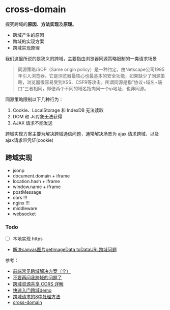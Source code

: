 # cross-domain

探究跨域的**原因**、**方法实现**及**原理**。

- 跨域产生的原因
- 跨域的实现方案
- 跨域实现原理

我们这里所说的是狭义的跨域，主要指由浏览器同源策略限制的一类请求场景

> 同源策略/SOP（Same origin policy）是一种约定，由Netscape公司1995年引入浏览器，它是浏览器最核心也最基本的安全功能，如果缺少了同源策略，浏览器很容易受到XSS、CSFR等攻击。所谓同源是指"协议+域名+端口"三者相同，即便两个不同的域名指向同一个ip地址，也非同源。

同源策略限制以下几种行为：

1. Cookie、LocalStorage 和 IndexDB 无法读取
2. DOM 和 Js对象无法获得
3. AJAX 请求不能发送

跨域实现方案主要为解决跨域通信问题，通常解决场景为 ajax 请求跨域，以及ajax请求带凭证(cookie)

## 跨域实现

- jsonp
- document.domain + iframe
- location.hash + iframe
- window.name + iframe
- postMessage
- cors !!!
- nginx !!!
- middleware
- websocket

### Todo

- [ ] 本地实现 https

- [解决canvas图片getImageData,toDataURL跨域问题](https://www.zhangxinxu.com/wordpress/2018/02/crossorigin-canvas-getimagedata-cors/)

参考：

- [前端常见跨域解决方案（全）](https://segmentfault.com/a/1190000011145364)
- [不要再问我跨域的问题了](https://segmentfault.com/a/1190000015597029)
- [跨域资源共享 CORS 详解](http://www.ruanyifeng.com/blog/2016/04/cors.html)
- [快速入门跨域demo](https://github.com/FatDong1/cross-domain)
- [跨域请求的8中处理方法](https://github.com/Heyff12/cross-domain)
- [cross-domain](https://github.com/luoquanquan/cross-domain)
